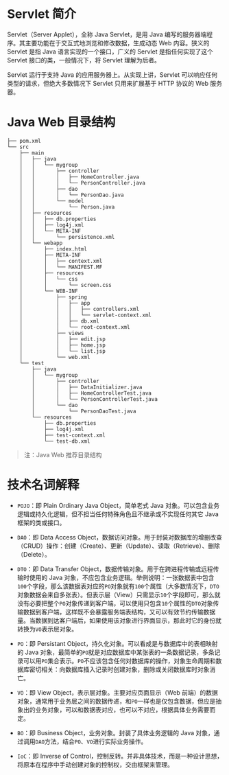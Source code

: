 # Servlet 简介

Servlet（Server Applet），全称 Java Servlet，是用 Java 编写的服务器端程序。其主要功能在于交互式地浏览和修改数据，生成动态 Web 内容。狭义的 Servlet 是指 Java 语言实现的一个接口，广义的 Servlet 是指任何实现了这个 Servlet 接口的类，一般情况下，将 Servlet 理解为后者。

Servlet 运行于支持 Java 的应用服务器上。从实现上讲，Servlet 可以响应任何类型的请求，但绝大多数情况下 Servlet 只用来扩展基于 HTTP 协议的 Web 服务器。

# Java Web 目录结构

```plain
├── pom.xml
└── src
    ├── main
    │   ├── java
    │   │   └── mygroup
    │   │       ├── controller
    │   │       │   ├── HomeController.java
    │   │       │   └── PersonController.java
    │   │       ├── dao
    │   │       │   └── PersonDao.java
    │   │       └── model
    │   │           └── Person.java
    │   ├── resources
    │   │   ├── db.properties
    │   │   ├── log4j.xml
    │   │   └── META-INF
    │   │       └── persistence.xml
    │   └── webapp
    │       ├── index.html
    │       ├── META-INF
    │       │   ├── context.xml
    │       │   └── MANIFEST.MF
    │       ├── resources
    │       │   └── css
    │       │       └── screen.css
    │       └── WEB-INF
    │           ├── spring
    │           │   ├── app
    │           │   │   ├── controllers.xml
    │           │   │   └── servlet-context.xml
    │           │   ├── db.xml
    │           │   └── root-context.xml
    │           ├── views
    │           │   ├── edit.jsp
    │           │   ├── home.jsp
    │           │   └── list.jsp
    │           └── web.xml
    └── test
        ├── java
        │   └── mygroup
        │       ├── controller
        │       │   ├── DataInitializer.java
        │       │   ├── HomeControllerTest.java
        │       │   └── PersonControllerTest.java
        │       └── dao
        │           └── PersonDaoTest.java
        └── resources
            ├── db.properties
            ├── log4j.xml
            ├── test-context.xml
            └── test-db.xml
```
> 注：Java Web 推荐目录结构

# 技术名词解释

- `POJO`：即 Plain Ordinary Java Object，简单老式 Java 对象。可以包含业务逻辑或持久化逻辑，但不担当任何特殊角色且不继承或不实现任何其它 Java 框架的类或接口。

- `DAO`：即 Data Access Object，数据访问对象。用于封装对数据库的增删改查（CRUD）操作：创建（Create）、更新（Update）、读取（Retrieve）、删除（Delete）。

- `DTO`：即 Data Transfer Object，数据传输对象。用于在跨进程传输或远程传输时使用的 Java 对象，不应包含业务逻辑。举例说明：一张数据表中包含`100`个字段，那么该数据表对应的`PO`对象就有`100`个属性（大多数情况下，`DTO`对象数据会来自多张表）。但表示层（View）只需显示`10`个字段即可，那么就没有必要把整个`PO`对象传递到客户端，可以使用只包含`10`个属性的`DTO`对象传输数据到客户端，这样既不会暴露服务端表结构，又可以有效节约传输数据量。当数据到达客户端后，如果使用该对象进行界面显示，那此时它的身份就转换为`VO`表示层对象。

- `PO`：即 Persistant Object，持久化对象。可以看成是与数据库中的表相映射的 Java 对象，最简单的`PO`就是对应数据库中某张表的一条数据记录，多条记录可以用`PO`集合表示。`PO`不应该包含任何对数据库的操作，对象生命周期和数据库密切相关：向数据库插入记录时创建对象，删除或关闭数据库时对象消亡。

- `VO`：即 View Object，表示层对象。主要对应页面显示（Web 前端）的数据对象，通常用于业务层之间的数据传递，和`PO`一样也是仅包含数据，但应是抽象出的业务对象，可以和数据表对应，也可以不对应，根据具体业务需要而定。

- `BO`：即 Business Object，业务对象。封装了具体业务逻辑的 Java 对象，通过调用`DAO`方法，结合`PO`、`VO`进行实际业务操作。

- `IoC`：即 Inverse of Control，控制反转。并非具体技术，而是一种设计思想，将原本在程序中手动创建对象的控制权，交由框架来管理。

<!-- EOF -->
